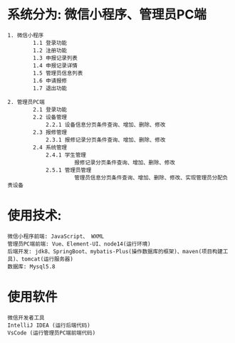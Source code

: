 # 系统分为: 微信小程序、管理员PC端
    1. 微信小程序
            1.1 登录功能
            1.2 注册功能
            1.3 申报记录列表
            1.4 申报记录详情
            1.5 管理员信息列表
            1.6 申请报修
            1.7 退出功能
            
    2. 管理员PC端
            2.1 登录功能
            2.2 设备管理
                2.2.1 设备信息分页条件查询、增加、删除、修改
            2.3 报修管理
                2.3.1 报修记录分页条件查询、增加、删除、修改
            2.4 系统管理
                2.4.1 学生管理
                         报修记录分页条件查询、增加、删除、修改
                2.5.1 管理员管理 
                         管理员信息分页条件查询、增加、删除、修改、实现管理员分配负责设备
                
# 使用技术:
    微信小程序前端: JavaScript、 WXML
    管理员PC端前端: Vue、Element-UI、node14(运行环境)
    后端开发: jdk8、SpringBoot、mybatis-Plus(操作数据库的框架)、maven(项目构建工具)、tomcat(运行服务器)
    数据库: Mysql5.8
# 使用软件
    微信开发者工具
    IntelliJ IDEA (运行后端代码)
    VsCode (运行管理员PC端前端代码)
 
    
    
    